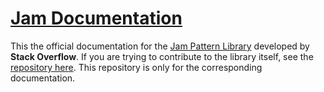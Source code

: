[Jam Documentation](http://stackexchange.github.io/jamdoxx/)
=====

This the official documentation for the [Jam Pattern Library](https://github.com/StackExchange/jam) developed by **Stack Overflow**. If you are trying to contribute to the library itself, see the [repository here](https://github.com/StackExchange/jam). This repository is only for the corresponding documentation.